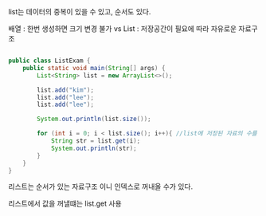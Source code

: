 list는 데이터의 중복이 있을 수 있고, 순서도 있다.

배열 : 한번 생성하면 크기 변경 불가 vs List : 저장공간이 필요에 따라 자유로운 자료구조


```java

public class ListExam {
    public static void main(String[] args) {
        List<String> list = new ArrayList<>();

        list.add("kim");
        list.add("lee");
        list.add("lee");

        System.out.println(list.size());

        for (int i = 0; i < list.size(); i++){ //list에 저장된 자료의 수를 출력 (중복을 허용하므로 3 출력) 
            String str = list.get(i);
            System.out.println(str);
        }
    }
}

```

리스트는 순서가 있는 자료구조 이니 인덱스로 꺼내올 수가 있다.

리스트에서 값을 꺼낼떄는 list.get 사용
